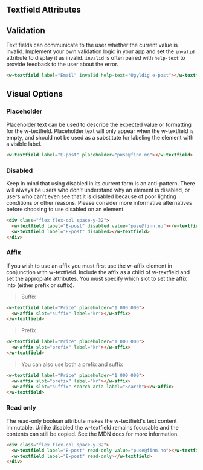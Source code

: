 ## Textfield Attributes
<api-table type=elements component="TextField" />

## Validation
Text fields can communicate to the user whether the current value is invalid. Implement your
own validation logic in your app and set the `invalid` attribute to display it as invalid. `invalid` is
often paired with `help-text` to provide feedback to the user about the error.

```html
<w-textfield label="Email" invalid help-text="Ugyldig e-post"></w-textfield>
```

## Visual Options

### Placeholder
Placeholder text can be used to describe the expected value or formatting for the w-textfield.
Placeholder text will only appear when the w-textfield is empty, and should not be used as a
substitute for labeling the element with a visible label.
```html
<w-textfield label="E-post" placeholder="puse@finn.no"></w-textfield>
```

### Disabled
Keep in mind that using disabled in its current form is an anti-pattern. There will always
be users who don't understand why an element is disabled, or users who can't even see that
it is disabled because of poor lighting conditions or other reasons. Please consider more
informative alternatives before choosing to use disabled on an element.

```html
<div class="flex flex-col space-y-32">
  <w-textfield label="E-post" disabled value="puse@finn.no"></w-textfield>
  <w-textfield label="E-post" disabled></w-textfield>
</div>
```

### Affix
If you wish to use an affix you must first use the w-affix element in conjunction with
w-textfield. Include the affix as a child of w-textfield and set the appropiate attributes.
You must specify which slot to set the affix into (either prefix or suffix).

> Suffix

```html
<w-textfield label="Price" placeholder="1 000 000">
  <w-affix slot="suffix" label="kr"></w-affix>
</w-textfield>
```

> Prefix

```html
<w-textfield label="Price" placeholder="1 000 000">
  <w-affix slot="prefix" label="kr"></w-affix>
</w-textfield>
```

> You can also use both a prefix and suffix

```html
<w-textfield label="Price" placeholder="1 000 000">
  <w-affix slot="prefix" label="kr"></w-affix>
  <w-affix slot="suffix" search aria-label="Search"></w-affix>
</w-textfield>
```
<api-table type=elements component="Affix" />

### Read only
The read-only boolean attribute makes the w-textfield's text content immutable. Unlike
disabled the w-textfield remains focusable and the contents can still be copied. See the MDN
docs for more information.

```html
<div class="flex flex-col space-y-32">
  <w-textfield label="E-post" read-only value="puse@finn.no"></w-textfield>
  <w-textfield label="E-post" read-only></w-textfield>
</div>
```